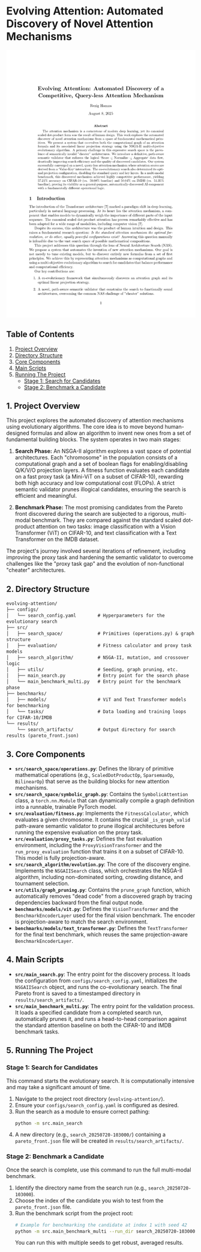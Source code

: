 # Evolving Attention: Automated Discovery of Novel Attention Mechanisms

<img src="docs/main_page-0001.jpg" alt="Project Overview" width="1000">

## Table of Contents
1.  [Project Overview](#1-project-overview)
2.  [Directory Structure](#2-directory-structure)
3.  [Core Components](#3-core-components)
4.  [Main Scripts](#4-main-scripts)
5.  [Running The Project](#5-running-the-project)
    *   [Stage 1: Search for Candidates](#stage-1-search-for-candidates)
    *   [Stage 2: Benchmark a Candidate](#stage-2-benchmark-a-candidate)

## 1. Project Overview

This project explores the automated discovery of attention mechanisms using evolutionary algorithms. The core idea is to move beyond human-designed formulas and allow an algorithm to invent new ones from a set of fundamental building blocks. The system operates in two main stages:

1.  **Search Phase:** An NSGA-II algorithm explores a vast space of potential architectures. Each "chromosome" in the population consists of a computational graph and a set of boolean flags for enabling/disabling Q/K/V/O projection layers. A fitness function evaluates each candidate on a fast proxy task (a Mini-ViT on a subset of CIFAR-10), rewarding both high accuracy and low computational cost (FLOPs). A strict semantic validator prunes illogical candidates, ensuring the search is efficient and meaningful.

2.  **Benchmark Phase:** The most promising candidates from the Pareto front discovered during the search are subjected to a rigorous, multi-modal benchmark. They are compared against the standard scaled dot-product attention on two tasks: image classification with a Vision Transformer (ViT) on CIFAR-10, and text classification with a Text Transformer on the IMDB dataset.

The project's journey involved several iterations of refinement, including improving the proxy task and hardening the semantic validator to overcome challenges like the "proxy task gap" and the evolution of non-functional "cheater" architectures.

## 2. Directory Structure
```plaintext
evolving-attention/
├── configs/
│   └── search_config.yaml        # Hyperparameters for the evolutionary search
├── src/
│   ├── search_space/             # Primitives (operations.py) & graph structure
│   ├── evaluation/               # Fitness calculator and proxy task models
│   ├── search_algorithm/         # NSGA-II, mutation, and crossover logic
│   ├── utils/                    # Seeding, graph pruning, etc.
│   ├── main_search.py            # Entry point for the search phase
│   └── main_benchmark_multi.py   # Entry point for the benchmark phase
├── benchmarks/
│   ├── models/                   # ViT and Text Transformer models for benchmarking
│   └── tasks/                    # Data loading and training loops for CIFAR-10/IMDB
└── results/
    └── search_artifacts/         # Output directory for search results (pareto_front.json)
```

## 3. Core Components

*   **`src/search_space/operations.py`**: Defines the library of primitive mathematical operations (e.g., `ScaledDotProductOp`, `SparsemaxOp`, `BilinearOp`) that serve as the building blocks for new attention mechanisms.
*   **`src/search_space/symbolic_graph.py`**: Contains the `SymbolicAttention` class, a `torch.nn.Module` that can dynamically compile a graph definition into a runnable, trainable PyTorch model.
*   **`src/evaluation/fitness.py`**: Implements the `FitnessCalculator`, which evaluates a given chromosome. It contains the crucial `_is_graph_valid` path-aware semantic validator to prune illogical architectures before running the expensive evaluation on the proxy task.
*   **`src/evaluation/proxy_tasks.py`**: Defines the fast evaluation environment, including the `ProxyVisionTransformer` and the `run_proxy_evaluation` function that trains it on a subset of CIFAR-10. This model is fully projection-aware.
*   **`src/search_algorithm/evolution.py`**: The core of the discovery engine. Implements the `NSGAIISearch` class, which orchestrates the NSGA-II algorithm, including non-dominated sorting, crowding distance, and tournament selection.
*   **`src/utils/graph_pruning.py`**: Contains the `prune_graph` function, which automatically removes "dead code" from a discovered graph by tracing dependencies backward from the final output node.
*   **`benchmarks/models/vit.py`**: Defines the `VisionTransformer` and the `BenchmarkEncoderLayer` used for the final vision benchmark. The encoder is projection-aware to match the search environment.
*   **`benchmarks/models/text_transformer.py`**: Defines the `TextTransformer` for the final text benchmark, which reuses the same projection-aware `BenchmarkEncoderLayer`.

## 4. Main Scripts

*   **`src/main_search.py`**: The entry point for the discovery process. It loads the configuration from `configs/search_config.yaml`, initializes the `NSGAIISearch` object, and runs the co-evolutionary search. The final Pareto front is saved to a timestamped directory in `results/search_artifacts/`.
*   **`src/main_benchmark_multi.py`**: The entry point for the validation process. It loads a specified candidate from a completed search run, automatically prunes it, and runs a head-to-head comparison against the standard attention baseline on both the CIFAR-10 and IMDB benchmark tasks.

## 5. Running The Project

### Stage 1: Search for Candidates

This command starts the evolutionary search. It is computationally intensive and may take a significant amount of time.

1.  Navigate to the project root directory (`evolving-attention/`).
2.  Ensure your `configs/search_config.yaml` is configured as desired.
3.  Run the search as a module to ensure correct pathing:
    ```bash
    python -m src.main_search
    ```
4.  A new directory (e.g., `search_20250720-103000/`) containing a `pareto_front.json` file will be created in `results/search_artifacts/`.

### Stage 2: Benchmark a Candidate

Once the search is complete, use this command to run the full multi-modal benchmark.

1.  Identify the directory name from the search run (e.g., `search_20250720-103000`).
2.  Choose the index of the candidate you wish to test from the `pareto_front.json` file.
3.  Run the benchmark script from the project root:
    ```bash
    # Example for benchmarking the candidate at index 1 with seed 42
    python -m src.main_benchmark_multi --run_dir search_20250720-103000 --candidate_idx 1 --seed 42
    ```
    You can run this with multiple seeds to get robust, averaged results.
